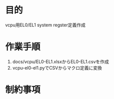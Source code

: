 # 目的

vcpu用EL0/EL1 system regster定義作成

# 作業手順

1. docs/vcpu/EL0-EL1.xlsxからEL0-EL1.csvを作成
2. vcpu-el0-el1.pyでCSVからマクロ定義に変換

# 制約事項

